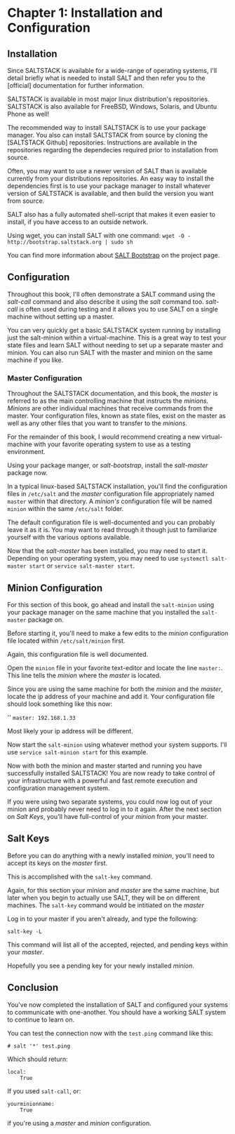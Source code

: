 # Chapter 1: Installation and Configuration

## Installation

Since SALTSTACK is available for a wide-range of operating systems, I'll detail briefly what is needed to install SALT and then refer you to the [official] documentation for further information.

SALTSTACK is available in most major linux distribution's repositories. SALTSTACK is also available for FreeBSD, Windows, Solaris, and Ubuntu Phone as well!

The recommended way to install SALTSTACK is to use your package manager. You also can install SALTSTACK from source by cloning the [SALTSTACK Github] repositories. Instructions are available in the repositories regarding the dependecies required prior to installation from source.

Often, you may want to use a newer version of SALT than is available currently from your distributions repositories. An easy way to install the dependencies first is to use your package manager to install whatever version of SALTSTACK is available, and then build the version you want from source.

SALT also has a fully automated shell-script that makes it even easier to install, if you have access to an outside network.

Using wget, you can install SALT with one command: `wget -O - http://bootstrap.saltstack.org | sudo sh`

You can find more information about [SALT Bootstrap](http://docs.saltstack.com/en/latest/topics/tutorials/salt_bootstrap.html) on the project page.

## Configuration

Throughout this book, I'll often demonstrate a SALT command using the _salt-call_ command and also describe it using the _salt_ command too. _salt-call_ is often used during testing and it allows you to use SALT on a single machine without setting up a master.

You can very quickly get a basic SALTSTACK system running by installing just the salt-minion within a virtual-machine. This is a great way to test your state files and learn SALT without needing to set up a separate master and minion. You can also run SALT with the master and minion on the same machine if you like.

### Master Configuration

Throughout the SALTSTACK documentation, and this book, the _master_ is referred to as the main controlling machine that instructs the _minions_. _Minions_ are other individual machines that receive commands from the master. Your configuration files, known as state files, exist on the master as well as any other files that you want to transfer to the _minions_.

For the remainder of this book, I would recommend creating a new virtual-machine with your favorite operating system to use as a testing environment.

Using your package manger, or _salt-bootstrap_, install the _salt-master_ package now.

In a typical linux-based SALTSTACK installation, you'll find the configuration files in `/etc/salt` and the _master_ configuration file appropriately named `master` within that directory. A _minion's_ configuration file will be named `minion` within the same `/etc/salt` folder.

The default configuration file is well-documented and you can probably leave it as it is. You may want to read through it though just to familiarize yourself with the various options available.

Now that the _salt-master_ has been installed, you may need to start it. Depending on your operating system, you may need to use `systemctl salt-master start` or `service salt-master start`.

## Minion Configuration

For this section of this book, go ahead and install the `salt-minion` using your package manager on the same machine that you installed the `salt-master` package on.

Before starting it, you'll need to make a few edits to the _minion_ configuration file located within `/etc/salt/minion` first.

Again, this configuration file is well documented.

Open the `minion` file in your favorite text-editor and locate the line `master:`. This line tells the _minion_ where the _master_ is located.

Since you are using the same machine for both the _minion_ and the _master_, locate the ip address of your machine and add it. Your configuration file should look something like this now:

'' `master: 192.168.1.33`

Most likely your ip address will be different.

Now start the `salt-minion` using whatever method your system supports. I'll use `service salt-minion start` for this example.

Now with both the minion and master started and running you have successfully installed SALTSTACK! You are now ready to take control of your infrastructure with a powerful and fast remote execution and configuration management system. 

If you were using two separate systems, you could now log out of your minion and probably never need to log in to it again. After the next section on _Salt Keys_, you'll have full-control of your _minion_ from your master.

## Salt Keys

Before you can do anything with a newly installed _minion_, you'll need to accept its keys on the _master_ first.

This is accomplished with the `salt-key` command.

Again, for this section your _minion_ and _master_ are the same machine, but later when you begin to actually use SALT, they will be on different machines. The `salt-key` command would be intitiated on the _master_

Log in to your master if you aren't already, and type the following:

`salt-key -L`

This command will list all of the accepted, rejected, and pending keys within your _master_.

Hopefully you see a pending key for your newly installed _minion_.

## Conclusion

You've now completed the installation of SALT and configured your systems to communicate with one-another. You should have a working SALT system to continue to learn on.

You can test the connection now with the `test.ping` command like this:

`# salt '*' test.ping`

Which should return:

	local:
		True

If you used `salt-call`, or:

	yourminionname:
		True

if you're using a _master_ and _minion_ configuration.

